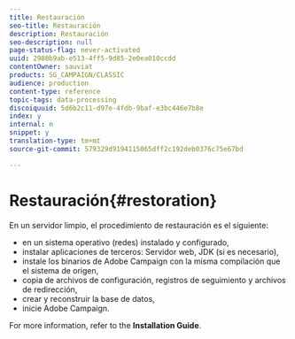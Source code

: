 ```yaml
---
title: Restauración
seo-title: Restauración
description: Restauración
seo-description: null
page-status-flag: never-activated
uuid: 2980b9ab-e513-4ff5-9d85-2e0ea010ccdd
contentOwner: sauviat
products: SG_CAMPAIGN/CLASSIC
audience: production
content-type: reference
topic-tags: data-processing
discoiquuid: 5d6b2c11-d97e-4fdb-9baf-e3bc446e7b8e
index: y
internal: n
snippet: y
translation-type: tm+mt
source-git-commit: 579329d9194115065dff2c192deb0376c75e67bd

---
```



# Restauración{#restoration}

En un servidor limpio, el procedimiento de restauración es el siguiente:

* en un sistema operativo (redes) instalado y configurado,
* instalar aplicaciones de terceros: Servidor web, JDK (si es necesario),
* instale los binarios de Adobe Campaign con la misma compilación que el sistema de origen,
* copia de archivos de configuración, registros de seguimiento y archivos de redirección,
* crear y reconstruir la base de datos,
* inicie Adobe Campaign.

For more information, refer to the **Installation Guide**.

